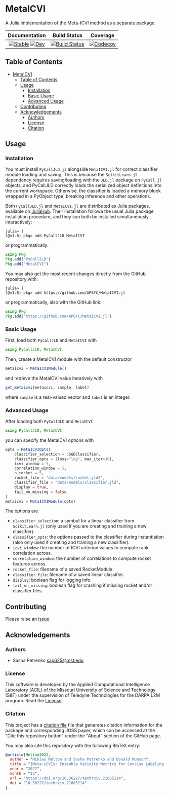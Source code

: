 # MetaICVI

A Julia implementation of the Meta-ICVI method as a separate package.

| **Documentation**  | **Build Status** | **Coverage** |
|:------------------:|:----------------:|:------------:|
| [![Stable][docs-stable-img]][docs-stable-url] [![Dev][docs-dev-img]][docs-dev-url] | [![Build Status][ci-img]][ci-url] | [![Codecov][codecov-img]][codecov-url]

[docs-stable-img]: https://img.shields.io/badge/docs-stable-blue.svg
[docs-stable-url]: https://AP6YC.github.io/MetaICVI.jl/stable

[docs-dev-img]: https://img.shields.io/badge/docs-dev-blue.svg
[docs-dev-url]: https://AP6YC.github.io/MetaICVI.jl/dev

[ci-img]: https://github.com/AP6YC/MetaICVI.jl/workflows/CI/badge.svg
[ci-url]: https://github.com/AP6YC/MetaICVI.jl/actions

[codecov-img]: https://codecov.io/gh/AP6YC/MetaICVI.jl/branch/main/graph/badge.svg
[codecov-url]: https://codecov.io/gh/AP6YC/MetaICVI.jl

[issues-url]: https://github.com/AP6YC/MetaICVI.jl/issues

## Table of Contents

- [MetaICVI](#metaicvi)
  - [Table of Contents](#table-of-contents)
  - [Usage](#usage)
    - [Installation](#installation)
    - [Basic Usage](#basic-usage)
    - [Advanced Usage](#advanced-usage)
  - [Contributing](#contributing)
  - [Acknowledgements](#acknowledgements)
    - [Authors](#authors)
    - [License](#license)
    - [Citation](#citation)

## Usage

### Installation

You must install `PyCallJLD.jl` alongside `MetaICVI.jl` for correct classifier module loading and saving.
This is because the `ScikitLearn.jl` dependency requires saving/loading with the `JLD.jl` package on `PyCall.jl` objects, and PyCallJLD correctly loads the serialized object definitions into the current workspace.
Otherwise, the classifier is loaded a memory block wrapped in a PyObject type, breaking inference and other operations.

Both `PyCallJLD.jl` and `MetaICVI.jl` are distributed as Julia packages, available on [JuliaHub](https://juliahub.com/).
Their installation followa the usual Julia package installation procedure, and they can both be installed simultaneously interactively:

```julia-repl
julia> ]
(@v1.8) pkg> add PyCallJLD MetaICVI
```

or programmatically:

```julia
using Pkg
Pkg.add("PyCallJLD")
Pkg.add("MetaICVI")
```

You may also get the most recent changes directly from the GitHub repository with:

```julia-repl
julia> ]
(@v1.8) pkg> add https://github.com/AP6YC/MetaICVI.jl
```

or programmatically, also with the GitHub link:

```julia
using Pkg
Pkg.add("https://github.com/AP6YC/MetaICVI.jl")
```

### Basic Usage

First, load both `PyCallJLD` and `MetaICVI` with

```julia
using PyCallJLD, MetaICVI
```

Then, create a MetaICVI module with the default constructor

```julia
metaicvi = MetaICVIModule()
```

and retrieve the MetaICVI value iteratively with

```julia
get_metaicvi(metaicvi, sample, label)
```

where `sample` is a real-valued vector and `label` is an integer.

### Advanced Usage

After loading both `PyCallJLD` and `MetaICVI`

```julia
using PyCallJLD, MetaICVI
```

you can specify the MetaICVI options with

```julia
opts = MetaICVIOpts(
    classifier_selection = :SGDClassifier,
    classifier_opts = (loss="log", max_iter=30),
    icvi_window = 5,
    correlation_window = 5,
    n_rocket = 5,
    rocket_file = "data/models/rocket.jld2",
    classifier_file = "data/models/classifier.jld",
    display = true,
    fail_on_missing = false
)
metaicvi = MetaICVIModule(opts)
```

The options are

- `classifier_selection`: a symbol for a linear classifier from `ScikitLearn.jl` (only used if you are creating and training a new classifier).
- `classifier_opts`: the options passed to the classifier during instantiation (also only used if creating and training a new classifier).
- `icvi_window`: the number of ICVI criterion values to compute rank correlation across.
- `correlation_window`: the number of correlations to compute rocket features across.
- `rocket_file`: filename of a saved RocketModule.
- `classifier_file`: filename of a saved linear classifier.
- `display`: boolean flag for logging info.
- `fail_on_missing`: boolean flag for crashing if missing rocket and/or classifier files.

## Contributing

Please raise an [issue][issues-url].

## Acknowledgements


### Authors

- Sasha Petrenko <sap625@mst.edu>

### License

This software is developed by the Applied Computational Intelligence Laboratory (ACIL) of the Missouri University of Science and Technology (S&amp;T) under the supervision of Teledyne Technologies for the DARPA L2M program.
Read the [License](LICENSE).

### Citation

This project has a [citation file](CITATION.cff) file that generates citation information for the package and corresponding JOSS paper, which can be accessed at the "Cite this repository button" under the "About" section of the GitHub page.

You may also cite this repository with the following BibTeX entry:

```bibtex
@article{Melton2022,
  author = "Niklas Melton and Sasha Petrenko and Donald Wunsch",
  title = "{Meta-iCVIs: Ensemble Validity Metrics for Concise Labeling of Correct, Under- or Over-Partitioning in Streaming Clustering}",
  year = "2022",
  month = "12",
  url = "https://doi.org/10.36227/techrxiv.21685214",
  doi = "10.36227/techrxiv.21685214"
}
```
